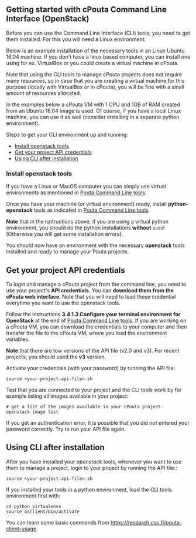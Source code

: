 ## Getting started with cPouta Command Line Interface (OpenStack)

Before you can use the Command Line Interface (CLI) tools, you need to get them installed. For this you will need a Linux environment.

Below is an example installation of the necessary tools in an Linux Ubuntu 16.04 machine. If you don't have a linux based computer, you can install one using for ex. VirtualBox or you could create a virtual machine in cPouta.

Note that using the CLI tools to manage cPouta projects does not require many resources, so in case that you are creating a virtual machine for this purpose (locally with VirtualBox or in cPouta), you will be fine with a small amount of resources allocated.

In the examples below a cPouta VM with 1 CPU and 1GB of RAM created from an Ubuntu 16.04 image is used. Of course, if you have a local Linux machine, you can use it as well (consider installing in a separate python environment).

Steps to get your CLI environment up and running:
- [Install openstack tools](#Install-openstack-tools)
- [Get your project API credentials](#Get-your-project-API-credentials)
- [Using CLI after installation](#Using-CLI-after-installation)

### Install openstack tools
If you have a Linux or MacOS computer you can simply use virtual environments as mentioned in [Pouta Command Line tools](https://research.csc.fi/pouta-install-client).

Once you have your machine (or virtual environment) ready, install **python-openstack** tools as indicated in [Pouta Command Line tools](https://research.csc.fi/pouta-install-client).

**Note** that in the isntructions above, if you are using a virtual python environment, you should do the python installations **without** `sudo`! (Otherwise you will get some installation errors).

You should now have an environment with the necessary **openstack** tools installed and ready to manage your Pouta projects.

## Get your project API credentials
To login and manage a cPouta project from the command line, you need to use your project's **API credentials**. You can **download them from the cPouta web interface**. Note that you will need to load these credential everytime you want to use the openstack tools.

Follow the instructions **3.4.1.3 Configure your terminal environment for OpenStack** at the end of [Pouta Command Line tools](https://research.csc.fi/pouta-install-client). If you are working on a cPouta VM, you can download the credentials to your computer and then transfer the file to the cPouta VM, where you load the environment variables.

**Note** that there are tow versions of the API file (v2.0 and v3). For recent projects, you should used the **v3** version.

Activate your credentials (with your password) by running the API file:
```
source <your-project-api-file>.sh
```

Test that you are connected to your project and the CLI tools work by for example listing all images available in your project:
```
# get a list of the images available in your cPouta project.
openstack image list
```

If you get an authentication error, it is possible that you did not entered your password correctly. Try to run your API file again.

## Using CLI after installation
After you have installed your *openstack* tools, whenever you want to use them to manage a project, login to your project by running the API file::
```
source <your-project-api-file>.sh
```

If you installed your tools in a python environment, load the CLI tools environment first with:
```
cd python_virtualenvs
source osclient/bin/activate
```

You can learn some basic commands from https://research.csc.fi/pouta-client-usage.

